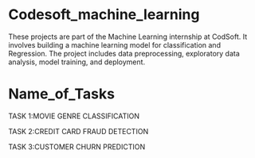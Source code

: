# Codesoft_machine_learning
These projects are part of the Machine Learning internship at CodSoft. It involves building a machine learning model for classification and Regression. The project includes data preprocessing, exploratory data analysis, model training, and deployment.

# Name_of_Tasks
TASK 1:MOVIE GENRE CLASSIFICATION

TASK 2:CREDIT CARD FRAUD DETECTION

TASK 3:CUSTOMER CHURN PREDICTION

